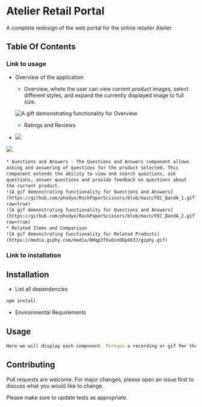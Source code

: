 # Atelier Retail Portal

A complete redesign of the web portal for the online retailer Atelier

## Table Of Contents

### Link to usage

  * Overview of the application
    * Overview, whete the user can view current product images, select different styles, and expand the currently displayed image to full size.

    ![A gift demonstrating functionality for Overview](https://github.com/p-sturtevant/D-D-Class-Builder/blob/main/Oct-29-2022%2016-45-09.gif)


    * Ratings and Reviews

 * ![](https://github.com/mphilip9/rfe2209-databases/blob/master/Oct-29-2022%2016-53-47.gif)


 ![](https://github.com/mphilip9/rfe2209-databases/blob/master/Oct-29-2022%2016-53-47.gif)
   

    * Questions and Answers - The Questions and Answers component allows asking and answering of questions for the product selected. This component extends the ability to view and search questions, ask questions, answer questions and provide feedback on questions about the current product.
    ![A gif demonstrating functionality for Questions and Answers](https://github.com/phodye/RockPaperScissors/blob/main/FEC_QandA_1.gif?raw=true)
    ![A gif demonstrating functionality for Questions and Answers](https://github.com/phodye/RockPaperScissors/blob/main/FEC_QandA_2.gif?raw=true)
    * Related Items and Comparison
    ![A gif demonstrating functionality for Related Products](https://media.giphy.com/media/DHqp3fXuOinODpXX3J/giphy.gif)


### Link to installation



## Installation
  * List all dependencies
  ```javascript
  npm install
  ```
  * Environmental Requirements

## Usage

```javascript
Here we will display each component. Perhaps a recording or gif for the visually inclined

```



## Contributing
Pull requests are welcome. For major changes, please open an issue first to discuss what you would like to change.

Please make sure to update tests as appropriate.
